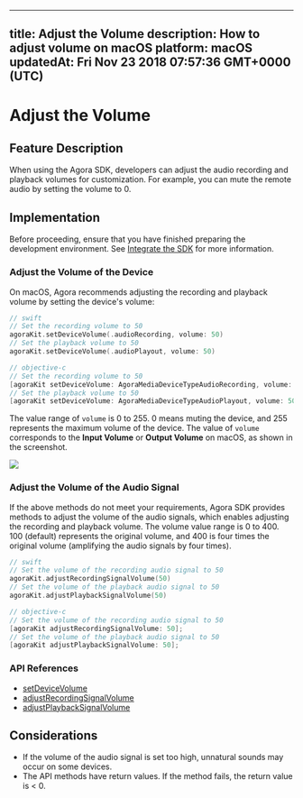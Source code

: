 
---
title: Adjust the Volume
description: How to adjust volume on macOS
platform: macOS
updatedAt: Fri Nov 23 2018 07:57:36 GMT+0000 (UTC)
---
# Adjust the Volume
## Feature Description

When using the Agora SDK, developers can adjust the audio recording and playback volumes for customization. For example, you can mute the remote audio by setting the volume to 0.

## Implementation
Before proceeding, ensure that you have finished preparing the development environment. See [Integrate the SDK](../../en/Video/mac_video.md) for more information.

### Adjust the Volume of the Device

On macOS, Agora recommends adjusting the recording and playback volume by setting the device's volume:

```swift
// swift
// Set the recording volume to 50
agoraKit.setDeviceVolume(.audioRecording, volume: 50)
// Set the playback volume to 50
agoraKit.setDeviceVolume(.audioPlayout, volume: 50)
```

```objective-c
// objective-c
// Set the recording volume to 50
[agoraKit setDeviceVolume: AgoraMediaDeviceTypeAudioRecording, volume: 50]
// Set the playback volume to 50
[agoraKit setDeviceVolume: AgoraMediaDeviceTypeAudioPlayout, volume: 50];
```

The value range of `volume` is 0 to 255. 0 means muting the device, and 255 represents the maximum volume of the device.
The value of `volume` corresponds to the **Input Volume** or **Output Volume** on macOS, as shown in the  screenshot.

![](https://web-cdn.agora.io/docs-files/1542783111806)

### Adjust the Volume of the Audio Signal 

If the above methods do not meet your requirements, Agora SDK provides methods to adjust the volume of the audio signals, which enables adjusting the recording and playback volume.
The volume value range is 0 to 400. 100 (default) represents the original volume, and 400 is four times the original volume (amplifying the audio signals by four times).

```swift
// swift
// Set the volume of the recording audio signal to 50
agoraKit.adjustRecordingSignalVolume(50)
// Set the volume of the playback audio signal to 50
agoraKit.adjustPlaybackSignalVolume(50)
```

```objective-c
// objective-c
// Set the volume of the recording audio signal to 50
[agoraKit adjustRecordingSignalVolume: 50];
// Set the volume of the playback audio signal to 50
[agoraKit adjustPlaybackSignalVolume: 50];
```

### API References

- [setDeviceVolume](https://docs.agora.io/en/Video/API%20Reference/oc/Classes/AgoraRtcEngineKit.html#//api/name/setDeviceVolume:volume:)
- [adjustRecordingSignalVolume](https://docs.agora.io/en/Video/API%20Reference/oc/Classes/AgoraRtcEngineKit.html#//api/name/adjustRecordingSignalVolume:)
- [adjustPlaybackSignalVolume](https://docs.agora.io/en/Video/API%20Reference/oc/Classes/AgoraRtcEngineKit.html#//api/name/adjustPlaybackSignalVolume:)

## Considerations

- If the volume of the audio signal is set too high, unnatural sounds may occur on some devices.
- The API methods have return values. If the method fails, the return value is < 0.

